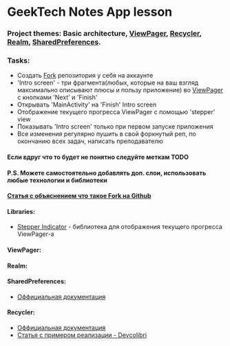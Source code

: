 # GeekTech Notes App lesson
### Project themes: Basic architecture, [ViewPager](#header-viewpager), [Recycler](#header-recycler), [Realm](#header-realm), [SharedPreferences](#header-shared).

### Tasks:
   * Создать [Fork](#header_fork) репозитория у себя на аккаунте
   * 'Intro screen' - три фрагмента(любых, которые на ваш взгляд максимально описывают плюсы и пользу приложение) во [ViewPager](#header-viewpager) с кнопками 'Next' и 'Finish'
   * Открывать 'MainActivity' на 'Finish' Intro screen
   * Отображение текущего прогресса ViewPager c помощью 'stepper' view
   * Показывать 'Intro screen' только при первом запуске приложения
   * Все изменения регулярно пушить в свой форкнутый реп, по окончанию всех задач, написать преподавателю 


#### Если вдруг что то будет не понятно следуйте меткам TODO
#### P.S. Можете самостоятельно добавлять доп. слои, использовать любые технологии и библиотеки
        
#### <a name="header_fork">[Статья с объяснением что такое Fork на Github](http://gearmobile.github.io/git/fork-github/)</a>

#### Libraries:
   * [Stepper Indicator](https://github.com/badoualy/stepper-indicator?utm_source=android-arsenal.com&utm_medium=referral&utm_campaign=3711) - библиотека для отображения текущего прогресса ViewPager-a

#### <a name="header-viewpager"></a>ViewPager:


#### <a name="header-realm"></a>Realm:


#### <a name="header-shared"></a>SharedPreferences:
- [Оффициальная документация](https://developer.android.com/training/data-storage/shared-preferences)

#### <a name="header_recycler"></a>Recycler:
- [Оффициальная документация](https://developer.android.com/guide/topics/ui/layout/recyclerview)
- [Статья c примером реализации - Devсolibri](https://devcolibri.com/%D0%BA%D0%B0%D0%BA-%D1%80%D0%B0%D0%B1%D0%BE%D1%82%D0%B0%D1%82%D1%8C-%D1%81-recyclerview/)